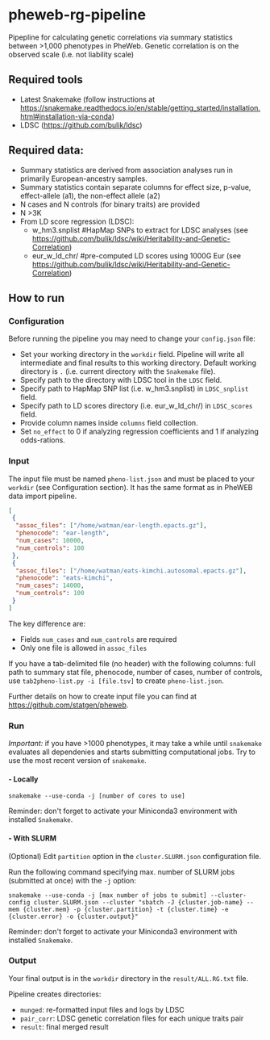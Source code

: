 # pheweb-rg-pipeline

Pipepline for calculating genetic correlations via summary statistics between >1,000 phenotypes in PheWeb.
Genetic correlation is on the observed scale (i.e. not liability scale)

## Required tools
- Latest Snakemake (follow instructions at https://snakemake.readthedocs.io/en/stable/getting_started/installation.html#installation-via-conda)
- LDSC (https://github.com/bulik/ldsc)

## Required data:
- Summary statistics are derived from association analyses run in primarily European-ancestry samples. 
- Summary statistics contain separate columns for effect size, p-value, effect-allele (a1), the non-effect allele (a2)
- N cases and N controls (for binary traits) are provided
- N >3K 
- From LD score regression (LDSC): 
    - w_hm3.snplist #HapMap SNPs to extract for LDSC analyses (see https://github.com/bulik/ldsc/wiki/Heritability-and-Genetic-Correlation)
    - eur_w_ld_chr/ #pre-computed LD scores using 1000G Eur (see https://github.com/bulik/ldsc/wiki/Heritability-and-Genetic-Correlation)

## How to run

### Configuration

Before running the pipeline you may need to change your `config.json` file:
- Set your working directory in the `workdir` field. Pipeline will write all intermediate and final results to this working directory. Default working directory is `.` (i.e. current directory with the `Snakemake` file).
- Specify path to the directory with LDSC tool in the `LDSC` field.
- Specify path to HapMap SNP list (i.e. w_hm3.snplist) in `LDSC_snplist` field.
- Specify path to LD scores directory (i.e. eur_w_ld_chr/) in `LDSC_scores` field.
- Provide column names inside `columns` field collection.
- Set `no_effect` to 0 if analyzing regression coefficients and 1 if analyzing odds-rations.

### Input

The input file must be named `pheno-list.json` and must be placed to your `workdir` (see Configuration section). It has the same format as in PheWEB data import pipeline.
```json
[
 {
  "assoc_files": ["/home/watman/ear-length.epacts.gz"],
  "phenocode": "ear-length",
  "num_cases": 10000,
  "num_controls": 100
 },
 {
  "assoc_files": ["/home/watman/eats-kimchi.autosomal.epacts.gz"],
  "phenocode": "eats-kimchi",
  "num_cases": 14000,
  "num_controls": 100
 }
]
```

The key difference are:
-  Fields `num_cases` and `num_controls` are required
-  Only one file is allowed in `assoc_files`

If you have a tab-delimited file (no header) with the following columns: full path to summary stat file, phenocode, number of cases, number of controls, use `tab2pheno-list.py -i [file.tsv]` to create `pheno-list.json`.

Further details on how to create input file you can find at https://github.com/statgen/pheweb.

### Run

*Important:* if you have >1000 phenotypes, it may take a while until `snakemake` evaluates all dependenies and starts submitting computational jobs. Try to use the most recent version of `snakemake`.

#### - Locally 

```
snakemake --use-conda -j [number of cores to use]
```
Reminder: don't forget to activate your Miniconda3 environment with installed `Snakemake`.

#### - With SLURM

(Optional) Edit `partition` option in the `cluster.SLURM.json` configuration file.

Run the following command specifying max. number of SLURM jobs (submitted at once) with the `-j` option:
```
snakemake --use-conda -j [max number of jobs to submit] --cluster-config cluster.SLURM.json --cluster "sbatch -J {cluster.job-name} --mem {cluster.mem} -p {cluster.partition} -t {cluster.time} -e {cluster.error} -o {cluster.output}"
```
Reminder: don't forget to activate your Miniconda3 environment with installed `Snakemake`.

### Output

Your final output is in the `workdir` directory in the `result/ALL.RG.txt` file.

Pipeline creates directories:
- `munged`: re-formatted input files and logs by LDSC 
- `pair_corr`: LDSC genetic correlation files for each unique traits pair
- `result`: final merged result
